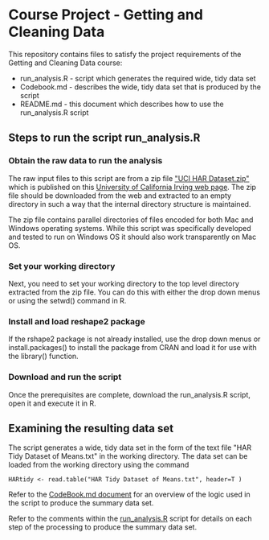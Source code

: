 # Course Project - Getting and Cleaning Data

This repository contains files to satisfy the project requirements of the Getting and Cleaning Data course:
* run_analysis.R - script which generates the required wide, tidy data set
* Codebook.md - describes the wide, tidy data set that is produced by the script
* README.md - this document which describes how to use the run_analysis.R script

## Steps to run the script run_analysis.R

### Obtain the raw data to run the analysis

The raw input files to this script are from a zip file ["UCI HAR Dataset.zip"](https://d396qusza40orc.cloudfront.net/getdata%2Fprojectfiles%2FUCI%20HAR%20Dataset.zip) which is published on this [University of California Irving web page](http://archive.ics.uci.edu/ml/datasets/Human+Activity+Recognition+Using+Smartphones).  The zip file should be downloaded from the web and extracted to an empty directory in such a way that the internal directory structure is maintained.

The zip file contains parallel directories of files encoded for both Mac and Windows operating systems.  While this script was specifically developed and tested to run on Windows OS it should also work transparently on Mac OS.    

### Set your working directory

Next, you need to set your working directory to the top level directory extracted from the zip file. You can do this with either the drop down menus or using the setwd() command in R.

### Install and load reshape2 package

If the rshape2 package is not already installed, use the drop down menus or install.packages() to install the package from CRAN and load it for use with the library() function.

### Download and run the script

Once the prerequisites are complete, download the run_analysis.R script, open it and execute it in R.

## Examining the resulting data set

The script generates a wide, tidy data set in the form of the text file "HAR Tidy Dataset of Means.txt" in the working directory.  The data set can be loaded from the working directory using the command 
```
HARtidy <- read.table("HAR Tidy Dataset of Means.txt", header=T )
```

Refer to the [CodeBook.md document](https://github.com/pfurrow/GetCleanDataClassProject/blob/master/CodeBook.md) for an overview of the logic used in the script to produce the summary data set.

Refer to the comments within the [run_analysis.R](https://github.com/pfurrow/GetCleanDataClassProject/blob/master/run_analysis.R) script for details on each step of the processing to produce the summary data set.





